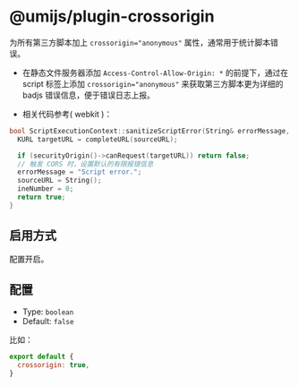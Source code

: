 # @umijs/plugin-crossorigin

为所有第三方脚本加上 `crossorigin="anonymous"` 属性，通常用于统计脚本错误。

* 在静态文件服务器添加 `Access-Control-Allow-Origin: *` 的前提下，通过在 script 标签上添加 `crossorigin="anonymous"` 来获取第三方脚本更为详细的 badjs 错误信息，便于错误日志上报。

* 相关代码参考( webkit )：
```c++
bool ScriptExecutionContext::sanitizeScriptError(String& errorMessage, int& lineNumber, String& sourceURL) {
  KURL targetURL = completeURL(sourceURL);

  if (securityOrigin()->canRequest(targetURL)) return false;
  // 触发 CORS 时，设置默认的有限报错信息
  errorMessage = "Script error.";
  sourceURL = String();
  ineNumber = 0;
  return true;
}
```


## 启用方式

配置开启。

## 配置

* Type: `boolean`
* Default: `false`

比如：

```js
export default {
  crossorigin: true,
}
```
